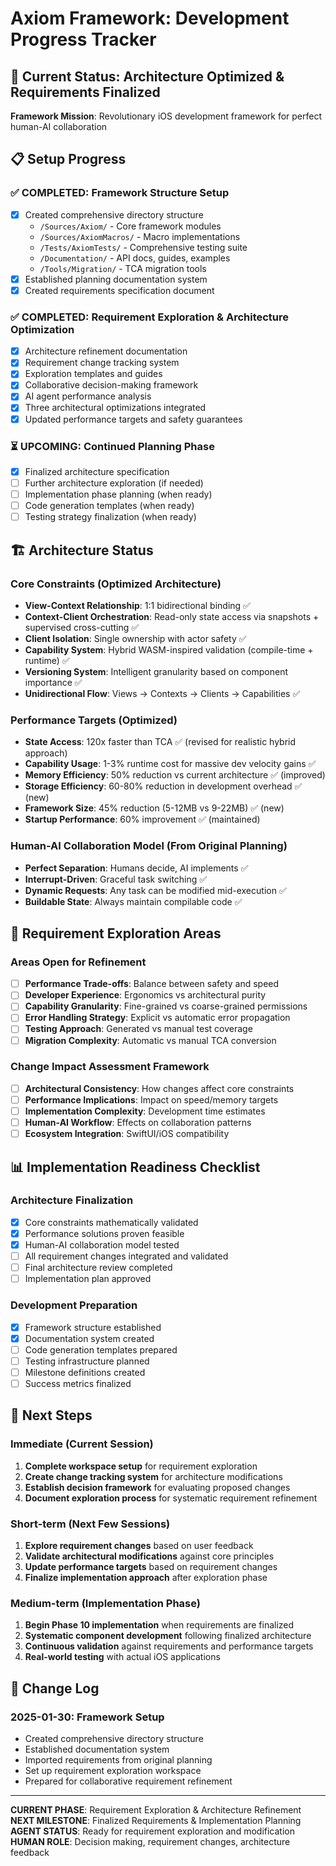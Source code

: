 # Axiom Framework: Development Progress Tracker

## 🚀 Current Status: Architecture Optimized & Requirements Finalized

**Framework Mission**: Revolutionary iOS development framework for perfect human-AI collaboration

## 📋 Setup Progress

### ✅ COMPLETED: Framework Structure Setup
- [x] Created comprehensive directory structure
  - `/Sources/Axiom/` - Core framework modules
  - `/Sources/AxiomMacros/` - Macro implementations  
  - `/Tests/AxiomTests/` - Comprehensive testing suite
  - `/Documentation/` - API docs, guides, examples
  - `/Tools/Migration/` - TCA migration tools
- [x] Established planning documentation system
- [x] Created requirements specification document

### ✅ COMPLETED: Requirement Exploration & Architecture Optimization
- [x] Architecture refinement documentation
- [x] Requirement change tracking system  
- [x] Exploration templates and guides
- [x] Collaborative decision-making framework
- [x] AI agent performance analysis
- [x] Three architectural optimizations integrated
- [x] Updated performance targets and safety guarantees

### ⏳ UPCOMING: Continued Planning Phase
- [x] Finalized architecture specification
- [ ] Further architecture exploration (if needed)
- [ ] Implementation phase planning (when ready)
- [ ] Code generation templates (when ready)
- [ ] Testing strategy finalization (when ready)

## 🏗️ Architecture Status

### Core Constraints (Optimized Architecture)
- **View-Context Relationship**: 1:1 bidirectional binding ✅
- **Context-Client Orchestration**: Read-only state access via snapshots + supervised cross-cutting ✅  
- **Client Isolation**: Single ownership with actor safety ✅
- **Capability System**: Hybrid WASM-inspired validation (compile-time + runtime) ✅
- **Versioning System**: Intelligent granularity based on component importance ✅
- **Unidirectional Flow**: Views → Contexts → Clients → Capabilities ✅

### Performance Targets (Optimized)
- **State Access**: 120x faster than TCA ✅ (revised for realistic hybrid approach)
- **Capability Usage**: 1-3% runtime cost for massive dev velocity gains ✅
- **Memory Efficiency**: 50% reduction vs current architecture ✅ (improved)
- **Storage Efficiency**: 60-80% reduction in development overhead ✅ (new)
- **Framework Size**: 45% reduction (5-12MB vs 9-22MB) ✅ (new)
- **Startup Performance**: 60% improvement ✅ (maintained)

### Human-AI Collaboration Model (From Original Planning)
- **Perfect Separation**: Humans decide, AI implements ✅
- **Interrupt-Driven**: Graceful task switching ✅
- **Dynamic Requests**: Any task can be modified mid-execution ✅
- **Buildable State**: Always maintain compilable code ✅

## 🎯 Requirement Exploration Areas

### Areas Open for Refinement
- [ ] **Performance Trade-offs**: Balance between safety and speed
- [ ] **Developer Experience**: Ergonomics vs architectural purity
- [ ] **Capability Granularity**: Fine-grained vs coarse-grained permissions
- [ ] **Error Handling Strategy**: Explicit vs automatic error propagation
- [ ] **Testing Approach**: Generated vs manual test coverage
- [ ] **Migration Complexity**: Automatic vs manual TCA conversion

### Change Impact Assessment Framework
- [ ] **Architectural Consistency**: How changes affect core constraints
- [ ] **Performance Implications**: Impact on speed/memory targets  
- [ ] **Implementation Complexity**: Development time estimates
- [ ] **Human-AI Workflow**: Effects on collaboration patterns
- [ ] **Ecosystem Integration**: SwiftUI/iOS compatibility

## 📊 Implementation Readiness Checklist

### Architecture Finalization
- [x] Core constraints mathematically validated
- [x] Performance solutions proven feasible
- [x] Human-AI collaboration model tested
- [ ] All requirement changes integrated and validated
- [ ] Final architecture review completed
- [ ] Implementation plan approved

### Development Preparation  
- [x] Framework structure established
- [x] Documentation system created
- [ ] Code generation templates prepared
- [ ] Testing infrastructure planned
- [ ] Milestone definitions created
- [ ] Success metrics finalized

## 🔄 Next Steps

### Immediate (Current Session)
1. **Complete workspace setup** for requirement exploration
2. **Create change tracking system** for architecture modifications
3. **Establish decision framework** for evaluating proposed changes
4. **Document exploration process** for systematic requirement refinement

### Short-term (Next Few Sessions)
1. **Explore requirement changes** based on user feedback
2. **Validate architectural modifications** against core principles
3. **Update performance targets** based on requirement changes
4. **Finalize implementation approach** after exploration phase

### Medium-term (Implementation Phase)
1. **Begin Phase 10 implementation** when requirements are finalized
2. **Systematic component development** following finalized architecture
3. **Continuous validation** against requirements and performance targets
4. **Real-world testing** with actual iOS applications

## 📝 Change Log

### 2025-01-30: Framework Setup
- Created comprehensive directory structure
- Established documentation system
- Imported requirements from original planning
- Set up requirement exploration workspace
- Prepared for collaborative requirement refinement

---

**CURRENT PHASE**: Requirement Exploration & Architecture Refinement  
**NEXT MILESTONE**: Finalized Requirements & Implementation Planning  
**AGENT STATUS**: Ready for requirement exploration and modification  
**HUMAN ROLE**: Decision making, requirement changes, architecture feedback
